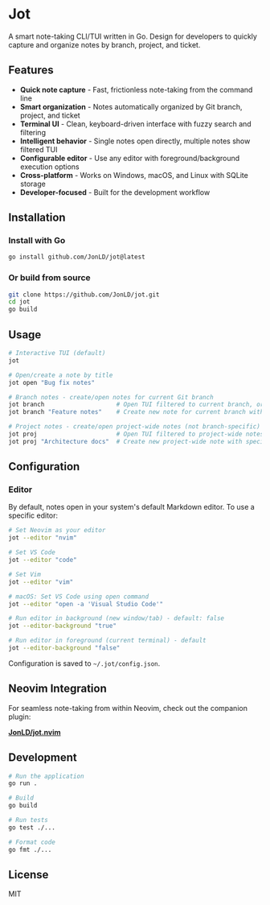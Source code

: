 # Jot

A smart note-taking CLI/TUI written in Go. Design for developers to quickly capture and organize notes by branch, project, and ticket.

## Features

- **Quick note capture** - Fast, frictionless note-taking from the command line
- **Smart organization** - Notes automatically organized by Git branch, project, and ticket
- **Terminal UI** - Clean, keyboard-driven interface with fuzzy search and filtering
- **Intelligent behavior** - Single notes open directly, multiple notes show filtered TUI
- **Configurable editor** - Use any editor with foreground/background execution options
- **Cross-platform** - Works on Windows, macOS, and Linux with SQLite storage
- **Developer-focused** - Built for the development workflow

## Installation

### Install with Go

```bash
go install github.com/JonLD/jot@latest
```

### Or build from source

```bash
git clone https://github.com/JonLD/jot.git
cd jot
go build
```

## Usage

```bash
# Interactive TUI (default)
jot

# Open/create a note by title
jot open "Bug fix notes"

# Branch notes - create/open notes for current Git branch
jot branch                    # Open TUI filtered to current branch, or create new branch note
jot branch "Feature notes"    # Create new note for current branch with specific title

# Project notes - create/open project-wide notes (not branch-specific)
jot proj                      # Open TUI filtered to project-wide notes, or create new project note
jot proj "Architecture docs"  # Create new project-wide note with specific title
```

## Configuration

### Editor

By default, notes open in your system's default Markdown editor. To use a specific editor:

```bash
# Set Neovim as your editor
jot --editor "nvim"

# Set VS Code
jot --editor "code"

# Set Vim
jot --editor "vim"

# macOS: Set VS Code using open command
jot --editor "open -a 'Visual Studio Code'"

# Run editor in background (new window/tab) - default: false
jot --editor-background "true"

# Run editor in foreground (current terminal) - default
jot --editor-background "false"
```

Configuration is saved to `~/.jot/config.json`.

## Neovim Integration

For seamless note-taking from within Neovim, check out the companion plugin:

**[JonLD/jot.nvim](https://github.com/JonLD/jot.nvim)**

## Development

```bash
# Run the application
go run .

# Build
go build

# Run tests
go test ./...

# Format code
go fmt ./...
```

## License

MIT
